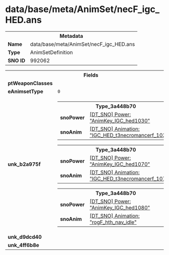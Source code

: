 <h1>data/base/meta/AnimSet/necF_igc_HED.ans</h1><table><tr><th colspan="100%">Metadata</th></tr><tr><td><b>Name</b></td><td>data/base/meta/AnimSet/necF_igc_HED.ans</td></tr><tr><td><b>Type</b></td><td>AnimSetDefinition</td></tr><tr><td><b>SNO ID</b></td><td>992062</td></tr></table>

<table><tr><th colspan="100%">Fields</th></tr><tr><td><b>ptWeaponClasses</b></td><td></td></tr><tr><td><b>eAnimsetType</b></td><td><code>0</code></td></tr><tr><td><b>unk_b2a975f</b></td><td><table><tr><th colspan="100%">Type_3a448b70</th></tr><tr><td><b>snoPower</b></td><td><a href="..\Power\AnimKey_IGC_hed1030.pow">[DT_SNO] Power: "AnimKey_IGC_hed1030"</a></td></tr><tr><td><b>snoAnim</b></td><td><a href="..\Anim\IGC_HED_t3necromancerf_1030.ani">[DT_SNO] Animation: "IGC_HED_t3necromancerf_1030"</a></td></tr></table>


<table><tr><th colspan="100%">Type_3a448b70</th></tr><tr><td><b>snoPower</b></td><td><a href="..\Power\AnimKey_IGC_hed1070.pow">[DT_SNO] Power: "AnimKey_IGC_hed1070"</a></td></tr><tr><td><b>snoAnim</b></td><td><a href="..\Anim\IGC_HED_t3necromancerf_1070.ani">[DT_SNO] Animation: "IGC_HED_t3necromancerf_1070"</a></td></tr></table>


<table><tr><th colspan="100%">Type_3a448b70</th></tr><tr><td><b>snoPower</b></td><td><a href="..\Power\AnimKey_IGC_hed1080.pow">[DT_SNO] Power: "AnimKey_IGC_hed1080"</a></td></tr><tr><td><b>snoAnim</b></td><td><a href="..\Anim\rogF_hth_nav_idle.ani">[DT_SNO] Animation: "rogF_hth_nav_idle"</a></td></tr></table>


</td></tr><tr><td><b>unk_d9dcd40</b></td><td></td></tr><tr><td><b>unk_4ff6b8e</b></td><td></td></tr></table>

